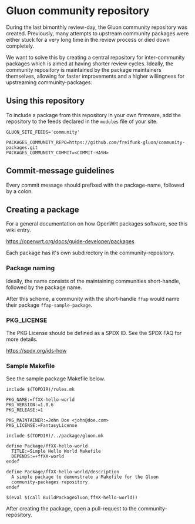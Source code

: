 # Gluon community repository

During the last bimonthly review-day, the Gluon community repository was created. Previously, many attempts to upstream community packages were either stuck for a very long time in the review process or died down completely.

We want to solve this by creating a central repository for inter-community packages which is aimed at having shorter review cycles. Ideally, the community repository is maintained by the package maintainers themselves, allowing for faster improvements and a higher willingness for upstreaming community-packages.

## Using this repository

To include a package from this repository in your own firmware, add the repository to the feeds declared in the `modules` file of your site.

```
GLUON_SITE_FEEDS='community'

PACKAGES_COMMUNITY_REPO=https://github.com/freifunk-gluon/community-packages.git
PACKAGES_COMMUNITY_COMMIT=<COMMIT-HASH>
```

## Commit-message guidelines

Every commit message should prefixed with the package-name, followed by a colon.

## Creating a package

For a general documentation on how OpenWrt packages software, see this wiki entry.

https://openwrt.org/docs/guide-developer/packages

Each package has it's own subdirectory in the community-repository.

### Package naming

Ideally, the name consists of the maintaining communities short-handle, followed by the package name.

After this scheme, a community with the short-handle `ffap` would name their package `ffap-sample-package`.

### PKG_LICENSE

The PKG License should be defined as a SPDX ID. See the SPDX FAQ for more details.

https://spdx.org/ids-how


### Sample Makefile

See the sample package Makefile below.

```
include $(TOPDIR)/rules.mk

PKG_NAME:=ffXX-hello-world
PKG_VERSION:=1.0.6
PKG_RELEASE:=1

PKG_MAINTAINER:=John Doe <john@doe.com>
PKG_LICENSE:=FantasyLicense

include $(TOPDIR)/../package/gluon.mk

define Package/ffXX-hello-world
  TITLE:=Simple Hello World Makefile
  DEPENDS:=+ffXX-world
endef

define Package/ffXX-hello-world/description
  A simple package to demonstrate a Makefile for the Gluon
  community-packages repository.
endef

$(eval $(call BuildPackageGluon,ffXX-hello-world))
```

After creating the package, open a pull-request to the community-repository.

